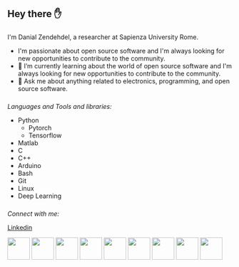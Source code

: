## Hey there ✋

### 
I'm Danial Zendehdel, a researcher at Sapienza University Rome. 
- I'm passionate about open source software and I'm always looking for new opportunities to contribute to the community.
- 🌱 I’m currently learning about the world of open source software and I'm always looking for new opportunities to contribute to the community.
- 💬 Ask me about anything related to electronics, programming, and open source software.


### 
*Languages and Tools and libraries:* 

- Python
  * Pytorch
  * Tensorflow
- Matlab
- C
- C++
- Arduino
- Bash
- Git
- Linux
- Deep Learning
  
### 
*Connect with me:* 

[Linkedin](https://www.linkedin.com/in/danialzendehdel/)

<img src="https://cdn.jsdelivr.net/gh/devicons/devicon@latest/icons/python/python-original.svg" width=50 /> <img src="https://cdn.jsdelivr.net/gh/devicons/devicon@latest/icons/matlab/matlab-original.svg" width=50/> <img src="https://cdn.jsdelivr.net/gh/devicons/devicon@latest/icons/tensorflow/tensorflow-original.svg"  width=50 /> <img src="https://cdn.jsdelivr.net/gh/devicons/devicon@latest/icons/pytorch/pytorch-original.svg"  width=50 />  <img src="https://cdn.jsdelivr.net/gh/devicons/devicon@latest/icons/github/github-original.svg"  width=50 /> <img src="https://cdn.jsdelivr.net/gh/devicons/devicon@latest/icons/bash/bash-original.svg"  width=50 />  <img src="https://cdn.jsdelivr.net/gh/devicons/devicon@latest/icons/linux/linux-plain.svg"  width=50 />
<img src="https://cdn.jsdelivr.net/gh/devicons/devicon@latest/icons/arduino/arduino-plain.svg"  width=50 />
<img src="https://cdn.jsdelivr.net/gh/devicons/devicon@latest/icons/cplusplus/cplusplus-original.svg"  width=50 />


          
          
          
          
